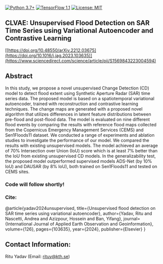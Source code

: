 [![Python 3.7+](https://img.shields.io/badge/python-3.7+-blue.svg)](https://www.python.org/downloads/release/python-376/)
[![TensorFlow 1.1](https://img.shields.io/badge/tensorflow-2.4-blue.svg)](https://github.com/tensorflow/tensorflow/releases/tag/v1.15.2)
[![License: MIT](https://img.shields.io/badge/License-MIT-yellow.svg)](https://github.com/RituYadav92/NuScenes_radar_RGBFused-Detection/blob/master/LICENCE)

## CLVAE: Unsupervised Flood Detection on SAR Time Series using Variational Autoencoder and Contrastive Learning
[[https://doi.org/10.48550/arXiv.2212.03675](https://doi.org/10.1016/j.jag.2023.103635)](https://www.sciencedirect.com/science/article/pii/S1569843223004594)

## Abstract 
In this study, we propose a novel unsupervised Change Detection (CD) model to detect flood extent using Synthetic Aperture Radar (SAR) time series data. The proposed model is based on a spatiotemporal variational autoencoder, trained with reconstruction and contrastive learning techniques. The change maps are generated with a proposed novel algorithm that utilizes differences in latent feature distributions between pre-flood and post-flood data. The model is evaluated on nine different flood events by comparing the results with reference flood maps collected from the Copernicus Emergency Management Services (CEMS) and Sen1Floods11 dataset. We conducted a range of experiments and ablation studies to investigate the performance of our model. We compared the results with existing unsupervised models. The model achieved an average of 70% Intersection over Union (IoU) score which is at least 7% better than the IoU from existing unsupervised CD models. In the generalizability test, the proposed model outperformed supervised models ADS-Net (by 10% IoU) and DAUSAR (by 8% IoU), both trained on Sen1Floods11 and tested on CEMS sites. 

### Code will follow shortly!

### Cite:
@article{yadav2024unsupervised,
  title={Unsupervised flood detection on SAR time series using variational autoencoder},
  author={Yadav, Ritu and Nascetti, Andrea and Azizpour, Hossein and Ban, Yifang},
  journal={International Journal of Applied Earth Observation and Geoinformation},
  volume={126},
  pages={103635},
  year={2024},
  publisher={Elsevier}
}

## Contact Information: 
Ritu Yadav (Email: rituy@kth.se)
